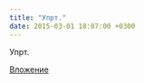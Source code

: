 ```yaml
---
title: "Упрт."
date: 2015-03-01 18:07:00 +0300
---
```


Упрт.

[Вложение](https://vk.com/photo41076938_356447690)
